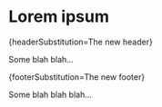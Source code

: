 # Lorem ipsum

{headerSubstitution=The new header}

Some blah blah...

{footerSubstitution=The new footer}

Some blah blah blah...